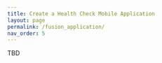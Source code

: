 ```yaml
---
title: Create a Health Check Mobile Application
layout: page
permalink: /fusion_application/
nav_order: 5
---
```


TBD